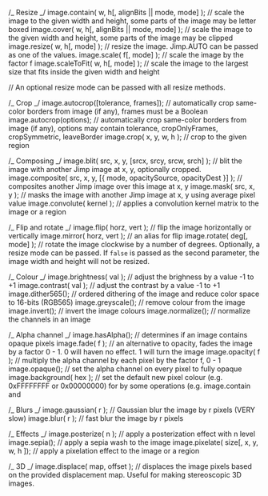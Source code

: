 /_ Resize _/
image.contain( w, h[, alignBits || mode, mode] ); // scale the image to the given width and height, some parts of the image may be letter boxed
image.cover( w, h[, alignBits || mode, mode] ); // scale the image to the given width and height, some parts of the image may be clipped
image.resize( w, h[, mode] ); // resize the image. Jimp.AUTO can be passed as one of the values.
image.scale( f[, mode] ); // scale the image by the factor f
image.scaleToFit( w, h[, mode] ); // scale the image to the largest size that fits inside the given width and height

// An optional resize mode can be passed with all resize methods.

/_ Crop _/
image.autocrop([tolerance, frames]); // automatically crop same-color borders from image (if any), frames must be a Boolean
image.autocrop(options); // automatically crop same-color borders from image (if any), options may contain tolerance, cropOnlyFrames, cropSymmetric, leaveBorder
image.crop( x, y, w, h ); // crop to the given region

/_ Composing _/
image.blit( src, x, y, [srcx, srcy, srcw, srch] );
// blit the image with another Jimp image at x, y, optionally cropped.
image.composite( src, x, y, [{ mode, opacitySource, opacityDest }] ); // composites another Jimp image over this image at x, y
image.mask( src, x, y ); // masks the image with another Jimp image at x, y using average pixel value
image.convolute( kernel ); // applies a convolution kernel matrix to the image or a region

/_ Flip and rotate _/
image.flip( horz, vert ); // flip the image horizontally or vertically
image.mirror( horz, vert ); // an alias for flip
image.rotate( deg[, mode] ); // rotate the image clockwise by a number of degrees. Optionally, a resize mode can be passed. If `false` is passed as the second parameter, the image width and height will not be resized.

/_ Colour _/
image.brightness( val ); // adjust the brighness by a value -1 to +1
image.contrast( val ); // adjust the contrast by a value -1 to +1
image.dither565(); // ordered dithering of the image and reduce color space to 16-bits (RGB565)
image.greyscale(); // remove colour from the image
image.invert(); // invert the image colours
image.normalize(); // normalize the channels in an image

/_ Alpha channel _/
image.hasAlpha(); // determines if an image contains opaque pixels
image.fade( f ); // an alternative to opacity, fades the image by a factor 0 - 1. 0 will haven no effect. 1 will turn the image
image.opacity( f ); // multiply the alpha channel by each pixel by the factor f, 0 - 1
image.opaque(); // set the alpha channel on every pixel to fully opaque
image.background( hex ); // set the default new pixel colour (e.g. 0xFFFFFFFF or 0x00000000) for by some operations (e.g. image.contain and

/_ Blurs _/
image.gaussian( r ); // Gaussian blur the image by r pixels (VERY slow)
image.blur( r ); // fast blur the image by r pixels

/_ Effects _/
image.posterize( n ); // apply a posterization effect with n level
image.sepia(); // apply a sepia wash to the image
image.pixelate( size[, x, y, w, h ]); // apply a pixelation effect to the image or a region

/_ 3D _/
image.displace( map, offset ); // displaces the image pixels based on the provided displacement map. Useful for making stereoscopic 3D images.
